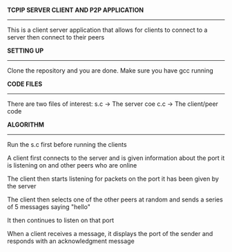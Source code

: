 
**TCPIP SERVER CLIENT AND P2P APPLICATION** 
**********************************************

This is a client server application that allows for clients to connect to a server then connect to their peers




**SETTING UP**
**********************************************

Clone the repository and you are done. Make sure you have gcc running





**CODE FILES**
**********************************************
There are two files of interest:
    s.c -> The server coe
    c.c -> The client/peer code 




**ALGORITHM**
**********************************************
Run the s.c first before running the clients

A client first connects to the server and is given information about the port it is listening on and other peers who are online

The client then starts listening for packets on the port it has been given by the server

The client then selects one of the other peers at random and sends a series of 5 messages saying "hello"

It then continues to listen on that port

When a client receives a message, it displays the port of the sender and responds with an acknowledgment message 